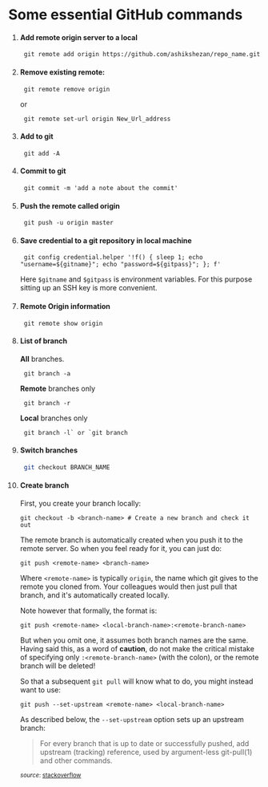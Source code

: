 # Some essential GitHub commands

1. #### Add remote origin server to a local
   
        git remote add origin https://github.com/ashikshezan/repo_name.git

2. #### Remove existing remote:
   
        git remote remove origin
   
    or
   
        git remote set-url origin New_Url_address

3. #### Add to git
   
        git add -A

4. #### Commit to git
   
        git commit -m 'add a note about the commit'

5. #### Push the remote called origin
   
        git push -u origin master

6. #### Save credential to a git repository in local machine
   
        git config credential.helper '!f() { sleep 1; echo "username=${gitname}"; echo "password=${gitpass}"; }; f'
   
    Here `$gitname` and `$gitpass` is environment variables. 
    For this purpose sitting up an SSH key is more convenient. 

7. #### Remote Origin information
   
        git remote show origin

8. #### List of branch
   
    **All** branches.
   
        git branch -a 
   
    **Remote** branches only
   
        git branch -r
   
    **Local** branches only
   
        git branch -l` or `git branch

9. #### Switch branches
   
   ```bash
    git checkout BRANCH_NAME 
   ```

10. #### Create branch
    
    First, you create your branch locally:
    
    ```
    git checkout -b <branch-name> # Create a new branch and check it out
    ```
    
    The remote branch is automatically created when you push it to the 
    remote server. So when you feel ready for it, you can just do:
    
    ```
    git push <remote-name> <branch-name> 
    ```
    
    Where `<remote-name>` is typically `origin`,
     the name which git gives to the remote you cloned from. Your colleagues
     would then just pull that branch, and it's automatically created 
    locally.
    
    Note however that formally, the format is:
    
    ```
    git push <remote-name> <local-branch-name>:<remote-branch-name>
    ```
    
    But when you omit one, it assumes both branch names are the same. Having said this, as a word of **caution**, do not make the critical mistake of specifying only `:<remote-branch-name>` (with the colon), or the remote branch will be deleted!
    
    So that a subsequent `git pull` will know what to do, you might instead want to use:
    
    ```
    git push --set-upstream <remote-name> <local-branch-name> 
    ```
    
    As described below, the `--set-upstream` option sets up an upstream branch:
    
    > For every branch that is up to date or
    >  successfully pushed, add upstream
    >  (tracking) reference, used by
    >  argument-less git-pull(1) and other
    >  commands.
    
    <small>*source*: <u>stackoverflow</u></small>